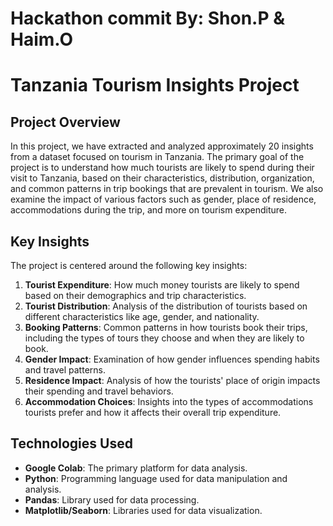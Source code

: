 # Hackathon commit By: Shon.P & Haim.O

# Tanzania Tourism Insights Project
## Project Overview
In this project, we have extracted and analyzed approximately 20 insights from a dataset focused on tourism in Tanzania. 
The primary goal of the project is to understand how much tourists are likely to spend during their visit to Tanzania, based on their characteristics, distribution, organization, and common patterns in trip bookings that are prevalent in tourism.
We also examine the impact of various factors such as gender, place of residence, accommodations during the trip, and more on tourism expenditure.

## Key Insights
The project is centered around the following key insights:

1. **Tourist Expenditure**: How much money tourists are likely to spend based on their demographics and trip characteristics.
2. **Tourist Distribution**: Analysis of the distribution of tourists based on different characteristics like age, gender, and nationality.
3. **Booking Patterns**: Common patterns in how tourists book their trips, including the types of tours they choose and when they are likely to book.
4. **Gender Impact**: Examination of how gender influences spending habits and travel patterns.
5. **Residence Impact**: Analysis of how the tourists' place of origin impacts their spending and travel behaviors.
6. **Accommodation Choices**: Insights into the types of accommodations tourists prefer and how it affects their overall trip expenditure.

## Technologies Used
- **Google Colab**: The primary platform for data analysis.
- **Python**: Programming language used for data manipulation and analysis.
- **Pandas**: Library used for data processing.
- **Matplotlib/Seaborn**: Libraries used for data visualization.
